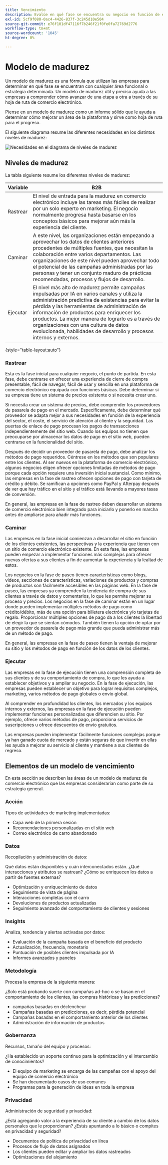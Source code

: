 ```yaml
---
title: Vencimiento
description: Evalúe en qué fase se encuentra su negocio en función de este modelo de vencimiento.
exl-id: 5cf9f080-0ac4-4426-837f-3c245d10e504
source-git-commit: e76f101df47116f7b246f21f0fe0fa72769d2776
workflow-type: tm+mt
source-wordcount: '1045'
ht-degree: 0%

---
```


# Modelo de madurez

Un modelo de madurez es una fórmula que utilizan las empresas para determinar en qué fase se encuentran con cualquier área funcional o estrategia determinada. Un modelo de madurez útil y preciso ayuda a las empresas a comprender cómo avanzar de una etapa a otra a través de su hoja de ruta de comercio electrónico.

Piense en un modelo de madurez como un informe sólido que le ayuda a determinar cómo mejorar un área de la plataforma y sirve como hoja de ruta para el progreso.

El siguiente diagrama resume las diferentes necesidades en los distintos niveles de madurez:

![Necesidades en el diagrama de niveles de madurez](../../assets/playbooks/maturity-levels.png)

## Niveles de madurez

La tabla siguiente resume los diferentes niveles de madurez:

| Variable | B2B |
-----------|----------|
| Rastrear | El nivel de entrada para la madurez en comercio electrónico incluye las tareas más fáciles de realizar por un solo experto en marketing. El negocio normalmente progresa hasta basarse en los conceptos básicos para mejorar aún más la experiencia del cliente. |
| Caminar | A este nivel, las organizaciones están empezando a aprovechar los datos de clientes anteriores procedentes de múltiples fuentes, que necesitan la colaboración entre varios departamentos.  Las organizaciones de este nivel pueden aprovechar todo el potencial de las campañas administradas por las personas y tener un conjunto maduro de prácticas recomendadas, procesos y flujos de desarrollo. |
| Ejecutar | El nivel más alto de madurez permite campañas impulsadas por IA en varios canales y utiliza la administración predictiva de existencias para evitar la pérdida y las herramientas de administración de información de productos para enriquecer los productos. La mejor manera de lograrlo es a través de organizaciones con una cultura de datos evolucionada, habilidades de desarrollo y procesos internos y externos. |

{style="table-layout:auto"}

### Rastrear

Esta es la fase inicial para cualquier negocio, el punto de partida. En esta fase, debe centrarse en ofrecer una experiencia de cierre de compra presentable, fácil de navegar, fácil de usar y sencilla en una plataforma de comercio electrónico equipada con funciones básicas. Debe determinar si su empresa tiene un sistema de precios existente o si necesita crear uno.

Si necesita crear un sistema de precios, debe comprender los proveedores de pasarela de pago en el mercado. Específicamente, debe determinar qué proveedor se adapta mejor a sus necesidades en función de la experiencia del sector, el coste, el servicio de atención al cliente y la seguridad. Las puertas de enlace de pago procesan los pagos de transacciones independientemente del sitio web. Cuando los equipos no tienen que preocuparse por almacenar los datos de pago en el sitio web, pueden centrarse en la funcionalidad del sitio.

Después de decidir un proveedor de pasarela de pago, debe analizar los métodos de pago requeridos. Céntrese en los métodos que son populares entre los clientes. Al ser nuevos en la plataforma de comercio electrónico, algunos negocios eligen ofrecer opciones limitadas de métodos de pago porque cada opción requiere una inversión inicial sustancial. Como mínimo, las empresas en la fase de rastreo ofrecen opciones de pago con tarjeta de crédito y débito. Se ramifican a opciones como PayPal y Afterpay después de ver que hay tráfico en el sitio y el tráfico está llevando a mayores tasas de conversión.

En general, las empresas en la fase de rastreo deben desarrollar un sistema de comercio electrónico bien integrado para iniciarlo y ponerlo en marcha antes de ampliarse para añadir más funciones.

### Caminar

Las empresas en la fase inicial comienzan a desarrollar el sitio en función de los clientes existentes, las perspectivas y la experiencia que tienen con un sitio de comercio electrónico existente. En esta fase, las empresas pueden empezar a implementar funciones más complejas para ofrecer nuevas ofertas a sus clientes a fin de aumentar la experiencia y la lealtad de estos.

Los negocios en la fase de paseo tienen características como blogs, videos, secciones de características, variaciones de productos y compras de productos son fácilmente accesibles en las páginas web. En la fase de paseo, las empresas ya comprenden la tendencia de compra de sus clientes a través de datos y comentarios, lo que les permite mejorar su proceso y precios. Los negocios en la fase de caminar están en un lugar donde pueden implementar múltiples métodos de pago como crédito/débito, más de una opción para billetera electrónica y/o tarjetas de regalo. Proporcionar múltiples opciones de pago da a los clientes la libertad de elegir la que se sientan cómodos. También tienen la opción de optar por un proveedor de pasarela de pago más grande que pueda administrar más de un método de pago.

En general, las empresas en la fase de paseo tienen la ventaja de mejorar su sitio y los métodos de pago en función de los datos de los clientes.

### Ejecutar

Las empresas en la fase de ejecución tienen una comprensión completa de sus clientes y de su comportamiento de compra, lo que les ayuda a establecer objetivos y a ampliar su negocio. En la fase de ejecución, las empresas pueden establecer un objetivo para lograr requisitos complejos, marketing, varios métodos de pago globales o envío global.

Al comprender en profundidad los clientes, los mercados y los equipos internos y externos, las empresas en la fase de ejecución pueden implementar funciones personalizadas que diferencien su sitio. Por ejemplo, ofrece varios métodos de pago, proporciona servicios de suscripciones u ofrece descuentos de envío gratuitos.

Las empresas pueden implementar fácilmente funciones complejas porque ya han ganado cuota de mercado y están seguras de que invertir en ellas les ayuda a mejorar su servicio al cliente y mantiene a sus clientes de regreso.

## Elementos de un modelo de vencimiento

En esta sección se describen las áreas de un modelo de madurez de comercio electrónico que las empresas considerarían como parte de su estrategia general.

### Acción

Tipos de actividades de marketing implementadas:

- Capa web de la primera sesión
- Recomendaciones personalizadas en el sitio web
- Correo electrónico de carro abandonado

### Datos

Recopilación y administración de datos:

Qué datos están disponibles y cuán interconectados están. ¿Qué interacciones y atributos se rastrean? ¿Cómo se enriquecen los datos a partir de fuentes externas?

- Optimización y enriquecimiento de datos
- Seguimiento de vista de página
- Interacciones completas con el carro
- Devoluciones de productos actualizadas
- Seguimiento avanzado del comportamiento de clientes y sesiones

### Insights

Analiza, tendencia y alertas activadas por datos:

- Evaluación de la campaña basada en el beneficio del producto
- Actualización, frecuencia, monetario
- Puntuación de posibles clientes impulsada por IA
- Informes avanzados y paneles

### Metodología

Procesa la empresa de la siguiente manera:

¿Solo está probando suerte con campañas ad-hoc o se basan en el comportamiento de los clientes, las compras históricas y las predicciones?

- campañas basadas en déclencheur
- Campañas basadas en predicciones, es decir, pérdida potencial
- Campañas basadas en el comportamiento anterior de los clientes
- Administración de información de productos

### Gobernanza

Recursos, tamaño del equipo y procesos:

¿Ha establecido un soporte continuo para la optimización y el intercambio de conocimientos?

- El equipo de marketing se encarga de las campañas con el apoyo del equipo de comercio electrónico
- Se han documentado casos de uso comunes
- Programas para la generación de ideas en toda la empresa

### Privacidad

Administración de seguridad y privacidad:

¿Está agregando valor a la experiencia de su cliente a cambio de los datos personales que le proporcionan? ¿Estás apuntando a lo básico o compites en privacidad y seguridad?

- Documentos de política de privacidad en línea
- Procesos de flujo de datos asignados
- Los clientes pueden editar y ampliar los datos rastreados
- Optimizaciones del alojamiento
